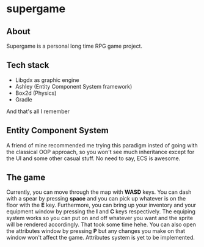# supergame

## About

Supergame is a personal long time RPG game project.

## Tech stack
* Libgdx as graphic engine
* Ashley (Entity Component System framework)
* Box2d (Physics)
* Gradle

And that's all I remember

## Entity Component System

A friend of mine recommended me trying this paradigm insted of going with the classical OOP approach, so you won't see much inheritance except for the UI and some other casual stuff. No need to say, ECS is awesome.

## The game

Currently, you can move through the map with **WASD** keys. You can dash with a spear by pressing **space** and you can pick up whatever is on the floor with the **E** key. Furthermore, you can bring up your inventory and your equipment window by pressing the **I** and **C** keys respectively. The equiping system works so you can put on and off whatever you want and the sprite will be rendered accordingly. That took some time hehe. You can also open the attributes window by pressing **P** but any changes you make on that window won't affect the game. Attributes system is yet to be implemented.